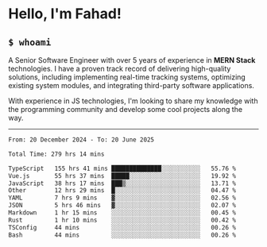 <h1>Hello, I'm Fahad!</h1>

<h2><code>$ whoami</code></h2>

A Senior Software Engineer with over 5 years of experience in **MERN Stack** technologies. I have a proven track record of delivering high-quality solutions, including implementing real-time tracking systems, optimizing existing system modules, and integrating third-party software applications.

With experience in JS technologies, I'm looking to share my knowledge with the programming community and develop some cool projects along the way.

---

<!--START_SECTION:waka-->

```txt
From: 20 December 2024 - To: 20 June 2025

Total Time: 279 hrs 14 mins

TypeScript   155 hrs 41 mins ██████████████░░░░░░░░░░░   55.76 %
Vue.js       55 hrs 37 mins  █████░░░░░░░░░░░░░░░░░░░░   19.92 %
JavaScript   38 hrs 17 mins  ███▒░░░░░░░░░░░░░░░░░░░░░   13.71 %
Other        12 hrs 29 mins  █░░░░░░░░░░░░░░░░░░░░░░░░   04.47 %
YAML         7 hrs 9 mins    ▓░░░░░░░░░░░░░░░░░░░░░░░░   02.56 %
JSON         5 hrs 46 mins   ▓░░░░░░░░░░░░░░░░░░░░░░░░   02.07 %
Markdown     1 hr 15 mins    ░░░░░░░░░░░░░░░░░░░░░░░░░   00.45 %
Rust         1 hr 10 mins    ░░░░░░░░░░░░░░░░░░░░░░░░░   00.42 %
TSConfig     44 mins         ░░░░░░░░░░░░░░░░░░░░░░░░░   00.26 %
Bash         44 mins         ░░░░░░░░░░░░░░░░░░░░░░░░░   00.26 %
```

<!--END_SECTION:waka-->

<!--
**heyFahad/heyFahad** is a ✨ _special_ ✨ repository because its `README.md` (this file) appears on your GitHub profile.

Here are some ideas to get you started:

- 🔭 I’m currently working on ...
- 🌱 I’m currently learning ...
- 👯 I’m looking to collaborate on ...
- 🤔 I’m looking for help with ...
- 💬 Ask me about ...
- 📫 How to reach me: ...
- 😄 Pronouns: ...
- ⚡ Fun fact: ...
-->
